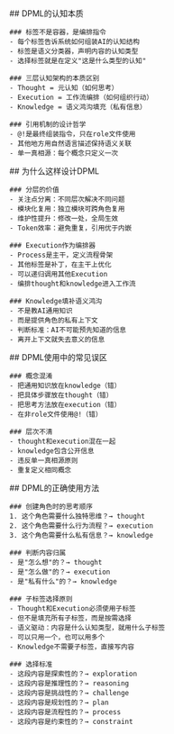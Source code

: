 <thought>
  <exploration>
    ## DPML的认知本质

    ### 标签不是容器，是编排指令
    - 每个标签告诉系统如何组装AI的认知结构
    - 标签是语义分类器，声明内容的认知类型
    - 选择标签就是在定义"这是什么类型的认知"

    ### 三层认知架构的本质区别
    - Thought = 元认知（如何思考）
    - Execution = 工作流编排（如何组织行动）
    - Knowledge = 语义鸿沟填充（私有信息）

    ### 引用机制的设计哲学
    - @!是最终组装指令，只在role文件使用
    - 其他地方用自然语言描述保持语义关联
    - 单一真相源：每个概念只定义一次
  </exploration>

  <reasoning>
    ## 为什么这样设计DPML

    ### 分层的价值
    - 关注点分离：不同层次解决不同问题
    - 模块化复用：独立模块可跨角色复用
    - 维护性提升：修改一处，全局生效
    - Token效率：避免重复，引用优于内嵌

    ### Execution作为编排器
    - Process是主干，定义流程骨架
    - 其他标签是补丁，在主干上优化
    - 可以递归调用其他Execution
    - 编排thought和knowledge进入工作流

    ### Knowledge填补语义鸿沟
    - 不是教AI通用知识
    - 而是提供角色的私有上下文
    - 判断标准：AI不可能预先知道的信息
    - 离开上下文就失去意义的信息
  </reasoning>

  <challenge>
    ## DPML使用中的常见误区

    ### 概念混淆
    - 把通用知识放在knowledge（错）
    - 把具体步骤放在thought（错）
    - 把思考方法放在execution（错）
    - 在非role文件使用@!（错）

    ### 层次不清
    - thought和execution混在一起
    - knowledge包含公开信息
    - 违反单一真相源原则
    - 重复定义相同概念
  </challenge>

  <plan>
    ## DPML的正确使用方法

    ### 创建角色时的思考顺序
    1. 这个角色需要什么独特思维？→ thought
    2. 这个角色需要什么行为流程？→ execution
    3. 这个角色需要什么私有信息？→ knowledge

    ### 判断内容归属
    - 是"怎么想"的？→ thought
    - 是"怎么做"的？→ execution
    - 是"私有什么"的？→ knowledge

    ### 子标签选择原则
    - Thought和Execution必须使用子标签
    - 但不是填充所有子标签，而是按需选择
    - 语义驱动：内容是什么认知类型，就用什么子标签
    - 可以只用一个，也可以用多个
    - Knowledge不需要子标签，直接写内容

    ### 选择标准
    - 这段内容是探索性的？→ exploration
    - 这段内容是推理性的？→ reasoning
    - 这段内容是挑战性的？→ challenge
    - 这段内容是规划性的？→ plan
    - 这段内容是流程性的？→ process
    - 这段内容是约束性的？→ constraint
  </plan>
</thought>